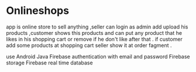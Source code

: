 # Onlineshops
app is online store to sell anything
,seller can login as admin add upload his products 
,customer shows  this products and can put any product 
that he likes in his shopping cart or remove if he don't like after that .
if customer add some products at shopping cart seller show it at order fagment .

use 
Android
Java
Firebase authentication with email and password
Firebase storage
Firebase real time database 
